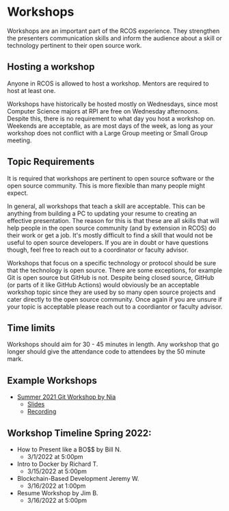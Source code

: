 # Workshops

Workshops are an important part of the RCOS experience. They strengthen the presenters communication skills and inform the audience about a skill or technology
pertinent to their open source work.

## Hosting a workshop

Anyone in RCOS is allowed to host a workshop. Mentors are required to host at least one.

Workshops have historically be hosted mostly on Wednesdays, since most Computer Science majors at RPI are free on Wednesday afternoons. Despite this,
there is no requirement to what day you host a workshop on. Weekends are acceptable, as are most days of the week, as long as your workshop does not conflict
with a Large Group meeting or Small Group meeting.

## Topic Requirements

It is required that workshops are pertinent to open source software or the open source community. This is more flexible than many people might expect.

In general, all workshops that teach a skill are acceptable. This can be anything from building a PC to updating your resume to creating an effective presentation.
The reason for this is that these are all skills that will help people in the open source community (and by extension in RCOS) do their work or get a job. It's
mostly difficult to find a skill that would not be useful to open source developers. If you are in doubt or have questions though, feel free to reach out to a
coordinator or faculty advisor.

Workshops that focus on a specific technology or protocol should be sure that the technology is open source. There are some exceptions,
for example Git is open source but GitHub is not. Despite being closed source, GitHub (or parts of it like GitHub Actions) would obviously be an acceptable
workshop topic since they are used by so many open source projects and cater directly to the open source community. Once again if you are unsure if your topic is
acceptable please reach out to a coordiantor or faculty advisor.

## Time limits

Workshops should aim for 30 - 45 minutes in length. Any workshop that go longer should give the attendance code to attendees by the 50 minute mark.

## Example Workshops

- [Summer 2021 Git Workshop by Nia](https://rcos.io/meeting/44)
  - [Slides](https://docs.google.com/presentation/d/1lK63mnxNEVRjl_EXBtbSNX4y6DZ0Q05dOU-eqO_uFcw/edit?usp=sharing)
  - [Recording](https://youtu.be/KMNVnYXO908)

## Workshop Timeline Spring 2022:

- How to Present like a BO$$ by Bill N.
  - 3/1/2022 at 5:00pm
- Intro to Docker by Richard T.
  - 3/15/2022 at 5:00pm
- Blockchain-Based Development Jeremy W.
  - 3/16/2022 at 1:00pm
- Resume Workshop by Jim B.
  - 3/16/2022 at 5:00pm

